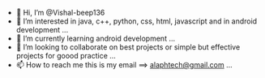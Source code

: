 - 👋 Hi, I’m @Vishal-beep136
- 👀 I’m interested in java, c++, python, css, html, javascript and in android development ...
- 🌱 I’m currently learning android development  ...
- 💞️ I’m looking to collaborate on best projects or simple but effective projects for goood practice ...
- 📫 How to reach me this is my email ==> alaphtech@gmail.com ...

<!---
Vishal-beep136/Vishal-beep136 is a ✨ special ✨ repository because its `README.md` (this file) appears on your GitHub profile.
You can click the Preview link to take a look at your changes.
--->
